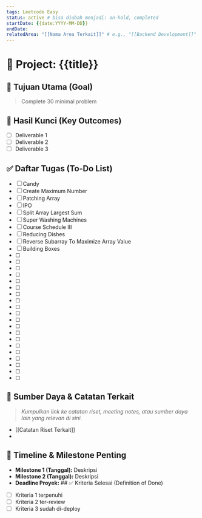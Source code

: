 ```yaml
---
tags: Leetcode Easy
status: active # bisa diubah menjadi: on-hold, completed
startDate: {{date:YYYY-MM-DD}}
endDate: 
relatedArea: "[[Nama Area Terkait]]" # e.g., "[[Backend Development]]"
---
```


# 🚀 Project: {{title}}

## 🎯 Tujuan Utama (Goal)
> Complete 30 minimal problem
> 

## 🔑 Hasil Kunci (Key Outcomes)
- [ ] Deliverable 1
- [ ] Deliverable 2
- [ ] Deliverable 3

## ✅ Daftar Tugas (To-Do List)
- [ ] Candy
- [ ] Create Maximum Number
- [ ] Patching Array
- [ ] IPO
- [ ] Split Array Largest Sum
- [ ] Super Washing Machines
- [ ] Course Schedule III
- [ ] Reducing Dishes
- [ ] Reverse Subarray To Maximize Array Value
- [ ] Building Boxes
- [ ]
- [ ] 
- [ ] 
- [ ] 
- [ ] 
- [ ]
- [ ] 
- [ ] 
- [ ] 
- [ ] 
- [ ] 
- [ ] 
- [ ] 
- [ ] 
- [ ] 
- [ ] 
- [ ] 
- [ ] 
- [ ] 
- [ ] 

## 🔗 Sumber Daya & Catatan Terkait
> *Kumpulkan link ke catatan riset, meeting notes, atau sumber daya lain yang relevan di sini.*
> 
- [[Catatan Riset Terkait]]
- 

## 📅 Timeline & Milestone Penting
- **Milestone 1 (Tanggal):** Deskripsi
- **Milestone 2 (Tanggal):** Deskripsi
- **Deadline Proyek:** ## ✅ Kriteria Selesai (Definition of Done)
- [ ] Kriteria 1 terpenuhi
- [ ] Kriteria 2 ter-review
- [ ] Kriteria 3 sudah di-deploy